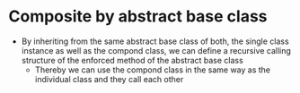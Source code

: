 # Composite by abstract base class
+ By inheriting from the same abstract base class of both, the single class instance as well as the compond class, we can define a recursive calling structure of the enforced method of the abstract base class
	- Thereby we can use the compond class in the same way as the individual class and they call each other